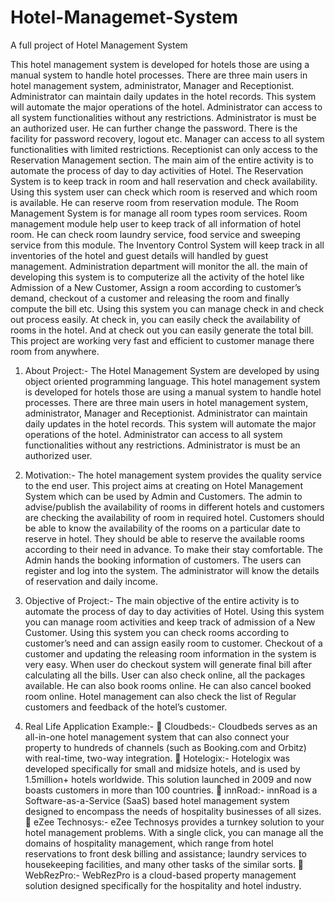 # Hotel-Managemet-System
A full project of Hotel Management System

This hotel management system is developed for hotels those are using a manual system to handle hotel processes. There are three main users in hotel management system, administrator, Manager and Receptionist. Administrator can maintain daily updates in the hotel records. This system will automate the major operations of the hotel. Administrator can access to all system functionalities without any restrictions. Administrator is must be an authorized user. He can further change the password. There is the facility for password recovery, logout etc. Manager can access to all system functionalities with limited restrictions. Receptionist can only access to the Reservation Management section. The main aim of the entire activity is to automate the process of day to day activities of Hotel.
The Reservation System is to keep track in room and hall reservation and check availability. Using this system user can check which room is reserved and which room is available. He can reserve room from reservation module. The Room Management System is for manage all room types room services. Room management module help user to keep track of all information of hotel room. He can check room laundry service, food service and sweeping service from this module. The Inventory Control System will keep track in all inventories of the hotel and guest details will handled by guest management. Administration department will monitor the all. the main of developing this system is to computerize all the activity of the hotel like Admission of a New Customer, Assign a room according to customer’s demand, checkout of a customer and releasing the room and finally compute the bill etc. Using this system you can manage check in and check out process easily. At check in, you can easily check the availability of rooms in the hotel. And at check out you can easily generate the total bill. This project are working very fast and efficient to customer manage there room from anywhere.  

1. About Project:- 
The Hotel Management System are developed by using object oriented programming language. This hotel management system is developed for hotels those are using a manual system to handle hotel processes. There are three main users in hotel management system, administrator, Manager and Receptionist. Administrator can maintain daily updates in the hotel records. This system will automate the major operations of the hotel. Administrator can access to all system functionalities without any restrictions. Administrator is must be an authorized user.

2. Motivation:-
The hotel management system provides the quality service to the end user. This project aims at creating on Hotel Management System which can be used by Admin and Customers. The admin to advise/publish the availability of rooms in different hotels and customers are checking the availability of room in required hotel. Customers should be able to know the availability of the rooms on a particular date to reserve in hotel. They should be able to reserve the available rooms according to their need in advance. To make their stay comfortable. The Admin hands the booking information of customers. The users can register and log into the system. The administrator will know the details of reservation and daily income.
3. Objective of Project:-
The main objective of the entire activity is to automate the process of day to day activities of Hotel. Using this system you can manage room activities and keep track of admission of a New Customer. Using this system you can check rooms according to customer’s need and can assign easily room to customer. Checkout of a customer and updating the releasing room information in the system is very easy. When user do checkout system will generate final bill after calculating all the bills. User can also check online, all the packages available. He can also book rooms online. He can also cancel booked room online. Hotel management can also check the list of Regular customers and feedback of the hotel’s customer.
4. Real Life Application Example:-
	Cloudbeds:- Cloudbeds serves as an all-in-one hotel management system that can also connect your property to hundreds of channels (such as Booking.com and Orbitz) with real-time, two-way integration.
	Hotelogix:- Hotelogix was developed specifically for small and midsize hotels, and is used by 1.5million+ hotels worldwide. This solution launched in 2009 and now boasts customers in more than 100 countries.
	innRoad:- innRoad is a Software-as-a-Service (SaaS) based hotel management system designed to encompass the needs of hospitality businesses of all sizes.
	eZee Technosys:- eZee Technosys provides a turnkey solution to your hotel management problems. With a single click, you can manage all the domains of hospitality management, which range from hotel reservations to front desk billing and assistance; laundry services to housekeeping facilities, and many other tasks of the similar sorts.
	WebRezPro:- WebRezPro is a cloud-based property management solution designed specifically for the hospitality and hotel industry.

